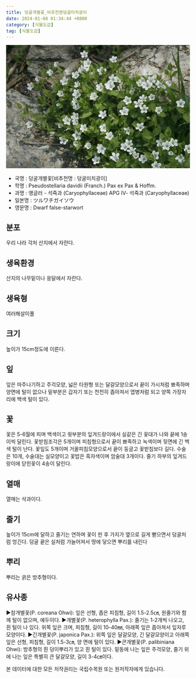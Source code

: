 ```yaml
---
title: 덩굴개별꽃_비추천명덩굴미치광이
date: 2024-01-08 01:34:44 +0800
category: [식물도감]
tag: [식물도감]
---
```




![덩굴개별꽃[비추천명 : 덩굴미치광이]](/assets/img/fileUpload/plants/basic/Caryophyllaceae/Pseudostellaria/10199/1_th2.jpg)
- 국명 : 덩굴개별꽃[비추천명 : 덩굴미치광이]
- 학명 : Pseudostellaria davidii (Franch.) Pax ex Pax & Hoffm.
- 과명 : 앵글러 - 석죽과 (Caryophyllaceae) APG Ⅳ- 석죽과 (Caryophyllaceae)
- 일본명 : ツルワチガイソウ
- 영문명 : Dwarf false-starwort


## 분포
우리 나라 각처 산지에서 자란다.
## 생육환경
산지의 나무밑이나 응달에서 자란다.
## 생육형
여러해살이풀 
## 크기
높이가 15cm정도에 이른다.
## 잎
잎은 마주나기하고 주걱모양, 넓은 타원형 또는 달걀모양으로서 끝이 가시처럼 뾰족하며 양면에 털이 없으나 밑부분은 갑자기 또는 천천히 좁아져서 엽병처럼 되고 양쪽 가장자리에 백색 털이 있다.
## 꽃
꽃은 5-6월에 피며 백색이고 윗부분의 잎겨드랑이에서 실같은 긴 꽃대가 나와 끝에 1송이씩 달린다. 꽃받침조각은 5개이며 피침형으로서 끝이 뾰족하고 녹색이며 뒷면에 긴 백색 털이 난다. 꽃잎도 5개이며 거꿀피침모양으로서 끝이 둥글고 꽃받침보다 길다. 수술은 10개, 수술대는 실모양이고 꽃밥은 흑자색이며 암술대 3개이다. 줄기 하부의 잎겨드랑이에 닫힌꽃이 4송이 달린다.
## 열매
열매는 삭과이다.
## 줄기
높이가 15cm에 달하고 줄기는 연하며 꽃이 핀 후 가지가 옆으로 길게 뻗으면서 덩굴처럼 엉긴다. 덩굴 끝은 실처럼 가늘어져서 땅에 닿으면 뿌리를 내린다
## 뿌리
뿌리는 굵은 방추형이다.
## 유사종
▶참개별꽃(P. coreana Ohwi): 잎은 선형, 좁은 피침형, 길이 1.5-2.5㎝, 원줄기와 함께 털이 없으며, 예두이다. 
▶개별꽃(P. heterophylla Pax.): 줄기는 1-2개씩 나오고, 흰 털이 나 있다. 위쪽 잎은 크며, 피침형, 길이 10-40㎜, 아래쪽 잎은 좁아져서 잎자루 모양이다.
▶긴개별꽃(P. japonica Pax.): 위쪽 잎은 달걀모양, 긴 달걀모양이고 아래쪽 잎은 선형, 피침형, 길이 1.5-3㎝, 양 면에 털이 있다.
▶큰개별꽃(P. palibiniana Ohwi): 방추형의 흰 덩이뿌리가 있고 흰 털이 있다. 밑동에 나는 잎은 주걱모양, 줄기 위에 나는 잎은 특별히 큰 달걀모양, 길이 3-4㎝이다.






본 데이터에 대한 모든 저작권리는 국립수목원 또는 원저작자에게 있습니다.
